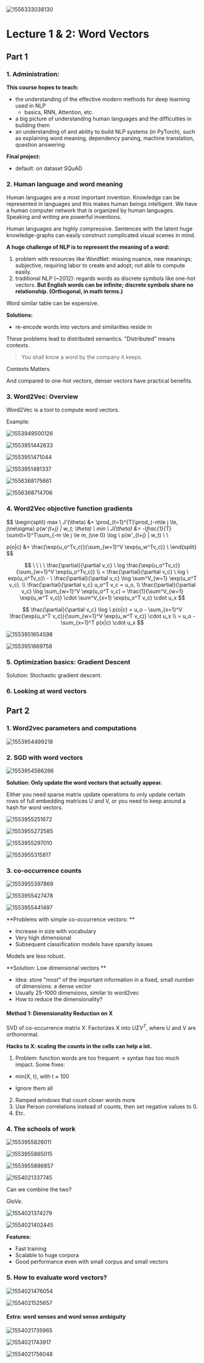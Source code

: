 ![1556333038130](C:/Users/Asher/AppData/Roaming/Typora/typora-user-images/1556333038130.png)

# Lecture 1 & 2: Word Vectors

## Part 1



### 1. Administration:

**This course hopes to teach:**

- the understanding of the effective modern methods for deep learning used in NLP
  - basics, RNN, Attention, etc.
- a big picture of understanding human languages and the difficulties in building them
- an understanding of and ability to build NLP systems (in PyTorch), such as explaining word meaning, dependency parsing, machine translation, question answering

**Final project:**

- default: on dataset SQuAD

### 2. Human language and word meaning

Human languages are a most important invention. Knowledge can be represented in languages and this makes human beings intelligent. We have a human computer network that is organized by human languages.  Speaking and writing are powerful inventions.



Human languages are highly compressive. Sentences with the latent huge knowledge-graphs can easily construct complicated visual scenes in mind.  



**A huge challenge of NLP is to represent the meaning of a word:**

1. problem with resources like WordNet: missing nuance, new meanings; subjective, requiring labor to create and adopt; not able to compute easily.
2. traditional NLP (~2012): regards words as discrete symbols like one-hot vectors. **But English words can be infinite; discrete symbols share no relationship. (Orthogonal, in math terms.)**

Word similar table can be expensive.

**Solutions:**

- re-encode words into vectors and similarities reside in 



These problems lead to distributed semantics. "Distributed" means contexts.

> You shall know a word by the company it keeps. 

Contexts Matters.

And compared to one-hot vectors, denser vectors have practical benefits.

### 3. Word2Vec: Overview

Word2Vec is a tool to compute word vectors.

Example:

![1553949500126](attachment/1553949500126.png)

![1553951442633](attachment/1553951442633.png)

![1553951471044](attachment/1553951471044.png)

![1553951481337](attachment/1553951481337.png)

![1556368175661](attachment/1556368175661.png)

![1556368714706](attachment/1556368714706.png)







### 4.  Word2Vec objective function gradients


$$
\begin{split}  max \  J'(\theta) &= \prod_{t=1}^{T}\prod_{-m\le j \le, j\ne\sigma} p(w'_{t+j} | w_t; \theta)  \\ 
min \ J(\theta) &= -\frac{1}{T} \sum_{t=1}^T\sum_{-m \le j \le m, j\ne 0}  \log \ p(w'_{t+j} | w_t)  \\ \\

p(o|c) &=  \frac{\exp(u_o^Tv_c)}{\sum_{w=1}^V \exp(u_w^Tv_c)} \\
\end{split}
$$

$$
\ \ \  \ \frac{\partial}{\partial v_c} \ log \frac{\exp(u_o^Tv_c)}{\sum_{w=1}^V \exp(u_o^Tv_c)} \\
 = \frac{\partial}{\partial v_c} \ log \ exp(u_o^Tv_c)\ - \ \frac{\partial}{\partial v_c} \log \sum^V_{w=1} \exp(u_o^T v_c).  \\ 
   \frac{\partial}{\partial v_c} u_o^T v_c  = u_o,   \\
   \frac{\partial}{\partial v_c} \log \sum_{w=1}^V \exp(u_o^T v_c) = \frac{1}{\sum^V_{w=1} \exp(u_w^T v_c)} \cdot \sum^V_{x=1}   \exp(u_x^T v_c) \cdot u_x
$$

$$
\frac{\partial}{\partial v_c} \log \ p(o|c) = u_o - \sum_{x=1}^V \frac{\exp(u_x^T v_c)}{\sum_{w=1}^V \exp(u_w^T v_c)} \cdot u_x \\ 
 = u_o - \sum_{x=1}^T p(x|c) \cdot u_x
$$



![1553951654598](attachment/1553951654598.png)

![1553951669758](attachment/1553951669758.png)

### 5. Optimization basics: Gradient Descent

Solution: Stochastic gradient descent.



### 6. Looking at word vectors



## Part 2

### 1. Word2vec parameters and computations

![1553954499218](attachment/1553954499218.png)

### 2. SGD with word vectors

![1553954566266](attachment/1553954566266.png)

**Solution: Only update the word vectors that actually appear.**

Either you need sparse matrix update operations to only update certain rows of full embedding matrices U and V, or you need to keep around a hash for word vectors.

![1553955251672](attachment/1553955251672.png)

![1553955272585](attachment/1553955272585.png)

![1553955297010](attachment/1553955297010.png)

![1553955315817](attachment/1553955315817.png)

### 3. co-occurrence counts

![1553955397869](attachment/1553955397869.png)

![1553955427478](attachment/1553955427478.png)

![1553955441497](attachment/1553955441497.png)

**Problems with simple co-occurrence vectors: **

- Increase in size with vocabulary
- Very high dimensional 
- Subsequent classification models have sparsity issues

Models are less robust.

**Solution: Low dimensional vectors **

- Idea: store "most" of the important information in a fixed, small number of dimensions: a dense vector
- Usually 25-1000 dimensions, similar to word2vec
- How to reduce the dimensionality?

#### Method 1: Dimensionality Reduction on X

SVD of co-occurrence matrix X: Factorizes X into $U\Sigma V^T$, where U and V are orthonormal.

**Hacks to X: scaling the counts in the cells can help a lot.**

1. Problem: function words are too frequent -> syntax has too much impact. Some fixes:

- min(X, t), with t $\approx$ 100

- Ignore them all

2. Ramped windows that count closer words more
3. Use Person correlations instead of counts, then set negative values to 0.
4. Etc.

### 4. The schools of work 

![1553955826011](attachment/1553955826011.png)





![1553955865015](attachment/1553955865015.png)

![1553955886857](attachment/1553955886857.png)

![1554021337745](attachment/1554021337745.png)

Can we combine the two?

GloVe.

![1554021374279](attachment/1554021374279.png)

![1554021402445](attachment/1554021402445.png)

**Features:**

- Fast training
- Scalable to huge corpora 
- Good performance even with small corpus and small vectors

### 5. How to evaluate word vectors?

![1554021476054](attachment/1554021476054.png)

![1554021525657](attachment/1554021525657.png)



#### Extra: word senses and word sense ambiguity

![1554021735965](attachment/1554021735965.png)

![1554021743917](attachment/1554021743917.png)

![1554021756048](attachment/1554021756048.png)

